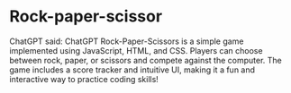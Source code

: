 # Rock-paper-scissor
 ChatGPT said: ChatGPT Rock-Paper-Scissors is a simple game implemented using JavaScript, HTML, and CSS. Players can choose between rock, paper, or scissors and compete against the computer. The game includes a score tracker and intuitive UI, making it a fun and interactive way to practice coding skills!
